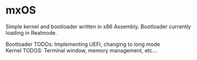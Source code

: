 # mxOS
Simple kernel and bootloader written in x86 Assembly.
Bootloader currently loading in Realmode.

Bootloader TODOs: Implementing UEFI, changing to long mode<br>
Kernel TODOS: Terminal window, memory management, etc...
